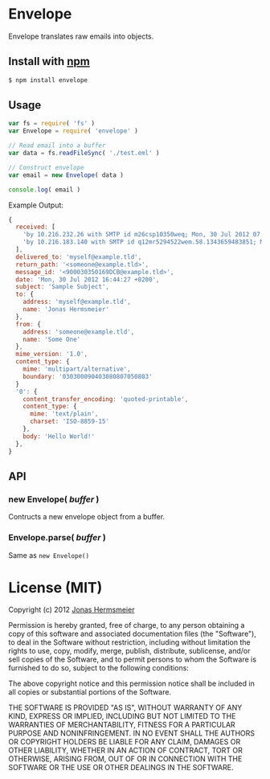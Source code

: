 # Envelope

Envelope translates raw emails into objects.

## Install with [npm](https://npmjs.org)

```sh
$ npm install envelope
```

## Usage

```javascript
var fs = require( 'fs' )
var Envelope = require( 'envelope' )

// Read email into a buffer
var data = fs.readFileSync( './test.eml' )

// Construct envelope
var email = new Envelope( data )

console.log( email )
```

Example Output:

```js
{
  received: [
    'by 10.216.232.26 with SMTP id m26csp10350weq; Mon, 30 Jul 2012 07:44:49 -0700 (PDT)',
    'by 10.216.183.140 with SMTP id q12mr5294522wem.58.1343659483851; Mon, 30 Jul 2012 07:44:43-0700 (PDT)'
  ],
  delivered_to: 'myself@example.tld',
  return_path: '<someone@example.tld>',
  message_id: '<900030350169DCB@example.tld>',
  date: 'Mon, 30 Jul 2012 16:44:27 +0200',
  subject: 'Sample Subject',
  to: {
    address: 'myself@example.tld',
    name: 'Jonas Hermsmeier'
  },
  from: {
    address: 'someone@example.tld',
    name: 'Some One'
  },
  mime_version: '1.0',
  content_type: {
    mime: 'multipart/alternative',
    boundary: '030300090403080807050803'
  }
  '0': {
    content_transfer_encoding: 'quoted-printable',
    content_type: {
      mime: 'text/plain',
      charset: 'ISO-8859-15'
    },
    body: 'Hello World!'
  },
}
```

## API

### new Envelope( *buffer* )
Contructs a new envelope object from a buffer.

### Envelope.parse( *buffer* )
Same as `new Envelope()`

# License (MIT)

Copyright (c) 2012 [Jonas Hermsmeier](http://jhermsmeier.de)

Permission is hereby granted, free of charge, to any person obtaining a copy 
of this software and associated documentation files (the "Software"), to deal 
in the Software without restriction, including without limitation the rights 
to use, copy, modify, merge, publish, distribute, sublicense, and/or sell 
copies of the Software, and to permit persons to whom the Software is 
furnished to do so, subject to the following conditions:

The above copyright notice and this permission notice shall be included in 
all copies or substantial portions of the Software.

THE SOFTWARE IS PROVIDED "AS IS", WITHOUT WARRANTY OF ANY KIND, EXPRESS OR 
IMPLIED, INCLUDING BUT NOT LIMITED TO THE WARRANTIES OF MERCHANTABILITY, 
FITNESS FOR A PARTICULAR PURPOSE AND NONINFRINGEMENT. IN NO EVENT SHALL THE 
AUTHORS OR COPYRIGHT HOLDERS BE LIABLE FOR ANY CLAIM, DAMAGES OR OTHER 
LIABILITY, WHETHER IN AN ACTION OF CONTRACT, TORT OR OTHERWISE, ARISING FROM, 
OUT OF OR IN CONNECTION WITH THE SOFTWARE OR THE USE OR OTHER DEALINGS IN 
THE SOFTWARE.
